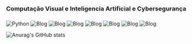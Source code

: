 ### Computação Visual e Inteligencia Artificial e Cybersegurança
### 
![Python](https://img.shields.io/badge/Python-3776AB?style=for-the-badge&logo=python&logoColor=white) ![Blog](	https://img.shields.io/badge/TypeScript-007ACC?style=for-the-badge&logo=typescript&logoColor=white)  ![Blog](	https://img.shields.io/badge/JavaScript-F7DF1E?style=for-the-badge&logo=javascript&logoColor=black) ![Blog](https://img.shields.io/badge/React-20232A?style=for-the-badge&logo=react&logoColor=61DAFB)  ![Blog](https://img.shields.io/badge/Tailwind_CSS-38B2AC?style=for-the-badge&logo=tailwind-css&logoColor=white)  ![Blog](https://img.shields.io/badge/Django-092E20?style=for-the-badge&logo=django&logoColor=white)  ![Blog](https://img.shields.io/badge/Sass-CC6699?style=for-the-badge&logo=sass&logoColor=white) ![Blog](https://img.shields.io/badge/React_Native-20232A?style=for-the-badge&logo=react&logoColor=61DAFB)

![Anurag's GitHub stats](https://github-readme-stats.vercel.app/api?username=aureliopilartes&show_icons=true&theme=dracula)  

